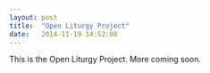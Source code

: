 ```yaml
---
layout: post
title:  "Open Liturgy Project"
date:   2014-11-19 14:52:08
---
```


This is the Open Liturgy Project. More coming soon.